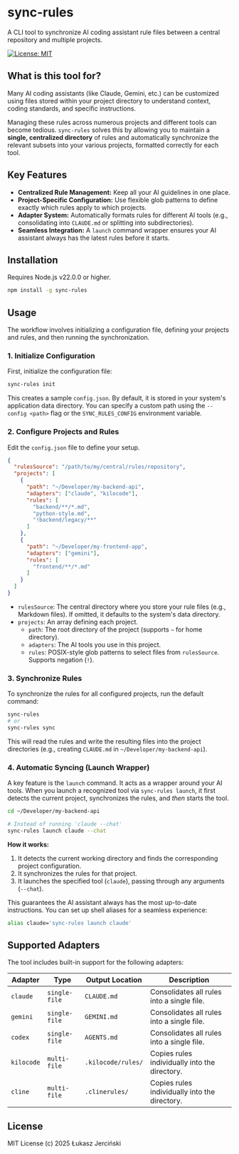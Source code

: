 # sync-rules

A CLI tool to synchronize AI coding assistant rule files between a central repository and multiple projects.

[![License: MIT](https://img.shields.io/badge/License-MIT-yellow.svg)](LICENSE)

## What is this tool for?

Many AI coding assistants (like Claude, Gemini, etc.) can be customized using files stored within your project directory to understand context, coding standards, and specific instructions.

Managing these rules across numerous projects and different tools can become tedious. `sync-rules` solves this by allowing you to maintain a **single, centralized directory** of rules and automatically synchronize the relevant subsets into your various projects, formatted correctly for each tool.

## Key Features

- **Centralized Rule Management:** Keep all your AI guidelines in one place.
- **Project-Specific Configuration:** Use flexible glob patterns to define exactly which rules apply to which projects.
- **Adapter System:** Automatically formats rules for different AI tools (e.g., consolidating into `CLAUDE.md` or splitting into subdirectories).
- **Seamless Integration:** A `launch` command wrapper ensures your AI assistant always has the latest rules before it starts.

## Installation

Requires Node.js v22.0.0 or higher.

```bash
npm install -g sync-rules
```

## Usage

The workflow involves initializing a configuration file, defining your projects and rules, and then running the synchronization.

### 1\. Initialize Configuration

First, initialize the configuration file:

```bash
sync-rules init
```

This creates a sample `config.json`. By default, it is stored in your system's application data directory. You can specify a custom path using the `--config <path>` flag or the `SYNC_RULES_CONFIG` environment variable.

### 2\. Configure Projects and Rules

Edit the `config.json` file to define your setup.

```json
{
  "rulesSource": "/path/to/my/central/rules/repository",
  "projects": [
    {
      "path": "~/Developer/my-backend-api",
      "adapters": ["claude", "kilocode"],
      "rules": [
        "backend/**/*.md",
        "python-style.md",
        "!backend/legacy/**"
      ]
    },
    {
      "path": "~/Developer/my-frontend-app",
      "adapters": ["gemini"],
      "rules": [
        "frontend/**/*.md"
      ]
    }
  ]
}
```

  - `rulesSource`: The central directory where you store your rule files (e.g., Markdown files). If omitted, it defaults to the system's data directory.
  - `projects`: An array defining each project.
      - `path`: The root directory of the project (supports `~` for home directory).
      - `adapters`: The AI tools you use in this project.
      - `rules`: POSIX-style glob patterns to select files from `rulesSource`. Supports negation (`!`).

### 3\. Synchronize Rules

To synchronize the rules for all configured projects, run the default command:

```bash
sync-rules
# or
sync-rules sync
```

This will read the rules and write the resulting files into the project directories (e.g., creating `CLAUDE.md` in `~/Developer/my-backend-api`).

### 4\. Automatic Syncing (Launch Wrapper)

A key feature is the `launch` command. It acts as a wrapper around your AI tools. When you launch a recognized tool via `sync-rules launch`, it first detects the current project, synchronizes the rules, and *then* starts the tool.

```bash
cd ~/Developer/my-backend-api

# Instead of running 'claude --chat'
sync-rules launch claude --chat
```

**How it works:**

1.  It detects the current working directory and finds the corresponding project configuration.
2.  It synchronizes the rules for that project.
3.  It launches the specified tool (`claude`), passing through any arguments (`--chat`).

This guarantees the AI assistant always has the most up-to-date instructions. You can set up shell aliases for a seamless experience:

```bash
alias claude='sync-rules launch claude'
```

## Supported Adapters

The tool includes built-in support for the following adapters:

| Adapter    | Type          | Output Location        | Description                                     |
|------------|---------------|------------------------|-------------------------------------------------|
| `claude`   | `single-file` | `CLAUDE.md`            | Consolidates all rules into a single file.      |
| `gemini`   | `single-file` | `GEMINI.md`            | Consolidates all rules into a single file.      |
| `codex`    | `single-file` | `AGENTS.md`            | Consolidates all rules into a single file.      |
| `kilocode` | `multi-file`  | `.kilocode/rules/`     | Copies rules individually into the directory.   |
| `cline`    | `multi-file`  | `.clinerules/`         | Copies rules individually into the directory.   |

## License

MIT License (c) 2025 Łukasz Jerciński
